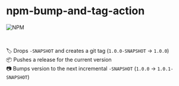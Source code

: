 # npm-bump-and-tag-action
![NPM](https://img.shields.io/badge/NPM-%23CB3837.svg?style=for-the-badge&logo=npm&logoColor=white)

<br>

🏷️ Drops `-SNAPSHOT` and creates a git tag (`1.0.0-SNAPSHOT` &rarr; `1.0.0`) <br>
📦 Pushes a release for the current version <br>
📷 Bumps version to the next incremental `-SNAPSHOT` (`1.0.0` &rarr; `1.0.1-SNAPSHOT`) <br>

<br>

<!-- ###### 🎵 I don’t see nothing wrong, with a little bump n’ tag -->
